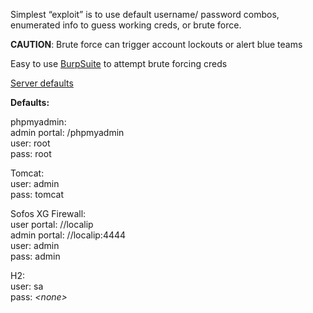 

Simplest “exploit” is to use default username/ password combos, enumerated info to guess working creds, or brute force.  
  
**CAUTION**: Brute force can trigger account lockouts or alert blue teams  
  
Easy to use [BurpSuite](BurpSuite.md) to attempt brute forcing creds  
  
[Server defaults](Servers.md)  
  
**Defaults:**  
  
phpmyadmin:  
	admin portal: /phpmyadmin  
	user: root  
	pass: root  
  
Tomcat:  
	user: admin  
	pass: tomcat  
  
Sofos XG Firewall:  
	user portal: //localip  
	admin portal: //localip:4444  
	user: admin  
	pass: admin  
  
  
H2:  
	user: sa  
	pass: _\<none\>_